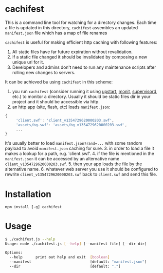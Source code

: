 cachifest
=========

This is a command line tool for watching for a directory changes.
Each time a file is updated in this directory, `cachifest` assembles an updated `manifest.json` file which has a map of file renames 

`cachifest` is useful for making efficient http caching with following features:
 1. All static files have far future expiration without revalidation.
 2. If a static file changed it should be invalidated by composing a new unique url for it.
 3. Developers and admins don't need to run any maintenance scripts after rolling new changes to servers.

It can be achieved bu using `cachifest` in this scheme:
 1. you run `cachifest` (consider running it using <a href="http://upstart.ubuntu.com">upstart</a>, <a href="http://mmonit.com/monit/">monit</a>, <a href="http://supervisord.org/">supervisord</a>, etc.) to monitor a directory. Usually it should be static files dir in your project and it should be accessible via http.
 2. an http app (site, flash, etc) loads `manifest.json`:

 ```javascript
 {
      'client.swf': 'client_v1354729620000203.swf',
      'assets/bg.swf': 'assets/bg_v1354729620000203.swf',
      ...
 }
 ```
 It's usually better to load `manifest.json?rand=...` with some random payload to avoid `manifest.json` caching for sure.
 3. in order to load a file it makes a lookup for a path, e.g. 'client.swf'.
 4. if the file is mentioned in the `manifest.json` it can be accessed by an alternative name `client_v1354729620000203.swf`.
 5. then your app loads the file by the alternative name.
 6. whatever web server you use it should be configured to rewrite `client_v1354729620000203.swf` back to `client.swf` and send this file.

Installation
============

`npm install [-g] cachifest`

Usage
=====

```bash
$ ./cachifest.js --help
Usage: node ./cachifest.js [--help] [--manifest file] [--dir dir]

Options:
  --help      print out help and exit  [boolean]
  --manifest                           [default: "manifest.json"]
  --dir                                [default: "."]
```